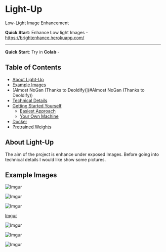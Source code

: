 # Light-Up
Low-Light Image Enhancement

**Quick Start**: Enhance Low light Images - https://brightenhance.herokuapp.com/

----------------------------

**Quick Start**: Try in **Colab** - 







## Table of Contents
- [About Light-Up](#about-deoldify)
- [Example Images](#example-images)
- [Almost NoGan (Thanks to Deoldify)](#Almost NoGan (Thanks to Deoldify))
- [Technical Details](#the-technical-details)
- [Getting Started Yourself](#getting-started-yourself)
    - [Easiest Approach](#easiest-approach)
    - [Your Own Machine](#your-own-machine-not-as-easy)
- [Docker](#docker)
- [Pretrained Weights](#pretrained-weights)

## About Light-Up

The aim of the project is enhance under exposed Images. Before going into technical details I would like show some pictures.

## Example Images

![Imgur](https://i.imgur.com/lxsyBxz.jpg)


![Imgur](https://i.imgur.com/fejUcvr.jpg)


![Imgur](https://i.imgur.com/uuGB9Sr.jpg)


[Imgur](https://i.imgur.com/FERzcLX.jpg)


![Imgur](https://i.imgur.com/UwR0Tfr.jpg)


![Imgur](https://i.imgur.com/oagu5Hb.jpg)


![Imgur](https://i.imgur.com/7vwIqKk.jpg)

